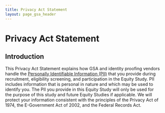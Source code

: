 ```yaml
---
title: Privacy Act Statement
layout: page_gsa_header
---
```

# Privacy Act Statement
## Introduction
This Privacy Act Statement explains how GSA and identity proofing vendors handle the <a href="https://www.gsa.gov/reference/gsa-privacy-program/rules-and-policies-protecting-pii-privacy-act" target="_blank">Personally Identifiable Information (PII)</a> that you provide during recruitment, eligibility screening, and participation in the Equity Study. PII includes information that is personal in nature and which may be used to identify you. The PII you provide in this Equity Study will only be used for the purpose of this study and future Equity Studies if applicable. We will protect your information consistent with the principles of the Privacy Act of 1974, the E-Government Act of 2002, and the Federal Records Act.